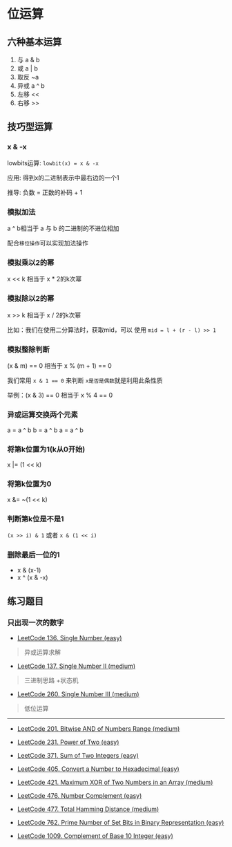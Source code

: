 # 位运算

## 六种基本运算

1. 与  a & b
2. 或 a | b
3. 取反 ~a
4. 异或 a ^ b
5. 左移 <<
6. 右移 >>

## 技巧型运算

### x & -x

lowbits运算: `lowbit(x) = x & -x`

应用: 得到x的二进制表示中最右边的一个1

推导: 负数 = 正数的补码 + 1

### 模拟加法

a ^ b相当于 a 与 b 的二进制的不进位相加

配合`移位操作`可以实现加法操作

### 模拟乘以2的幂

x << k 相当于 x * 2的k次幂

### 模拟除以2的幂

x >> k 相当于 x / 2的k次幂

比如：我们在使用二分算法时，获取mid，可以 使用 `mid = l + (r - l) >> 1`

### 模拟整除判断

(x & m) == 0 相当于 x % (m + 1) == 0

我们常用 `x & 1 == 0` 来判断 `x是否是偶数`就是利用此条性质

举例：(x & 3) == 0 相当于 x % 4 == 0

### 异或运算交换两个元素

a = a ^ b
b = a ^ b
a = a ^ b

### 将第k位置为1(k从0开始)

x |= (1 << k)

### 将第k位置为0

x &= ~(1 << k)

### 判断第k位是不是1

`(x >> i) & 1` 或者 `x & (1 << i)`

### 删除最后一位的1

- x & (x-1)
- x ^ (x & -x)

## 练习题目

### 只出现一次的数字

- [LeetCode 136. Single Number (easy)](https://github.com/muyids/leetcode/blob/master/algorithms/101-200/136.single-number.md)

> 异或运算求解

- [LeetCode 137. Single Number II (medium)](https://github.com/muyids/leetcode/blob/master/algorithms/101-200/137.single-number-ii.md)

> 三进制思路 +状态机

- [LeetCode 260. Single Number III (medium)](https://github.com/muyids/leetcode/blob/master/algorithms/201-300/260.single-number-iii.md)

> 低位运算

---

- [LeetCode 201. Bitwise AND of Numbers Range (medium)](https://github.com/muyids/leetcode/blob/master/algorithms/201-300/201.bitwise-and-of-numbers-range.md)

- [LeetCode 231. Power of Two (easy)](https://github.com/muyids/leetcode/blob/master/algorithms/201-300/231.power-of-two.md)

- [LeetCode 371. Sum of Two Integers (easy)](https://github.com/muyids/leetcode/blob/master/algorithms/301-400/371.sum-of-two-integers.md)


- [LeetCode 405. Convert a Number to Hexadecimal (easy)](https://github.com/muyids/leetcode/blob/master/algorithms/401-500/405.convert-a-number-to-hexadecimal.md)

- [LeetCode 421. Maximum XOR of Two Numbers in an Array (medium)](https://github.com/muyids/leetcode/blob/master/algorithms/401-500/421.maximum-xor-of-two-numbers-in-an-array.md)

- [LeetCode 476. Number Complement (easy)](https://github.com/muyids/leetcode/blob/master/algorithms/401-500/476.number-complement.md)

- [LeetCode 477. Total Hamming Distance (medium)](https://github.com/muyids/leetcode/blob/master/algorithms/401-500/477.total-hamming-distance.md)

- [LeetCode 762. Prime Number of Set Bits in Binary Representation (easy)](https://github.com/muyids/leetcode/blob/master/algorithms/701-800/762.prime-number-of-set-bits-in-binary-representation.md)


- [LeetCode 1009. Complement of Base 10 Integer (easy)](https://github.com/muyids/leetcode/blob/master/algorithms/1001-1100/1009.complement-of-base-10-integer.md)

